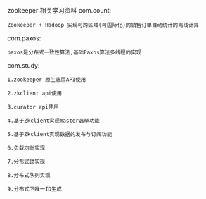 zookeeper 相关学习资料
com.count: 

    Zookeeper + Hadoop 实现可跨区域(可国际化)的销售订单自动统计的离线计算
com.paxos: 

    paxos是分布式一致性算法,基础Paxos算法多线程的实现

com.study: 

    1.zookeeper 原生底层API使用
    
    2.zkclient api使用
    
    3.curator api使用
    
    4.基于Zkclient实现master选举功能
    
    5.基于Zkclient实现数据的发布与订阅功能
    
    6.负载均衡实现
    
    7.分布式锁实现
    
    8.分布式队列实现
    
    9.分布式下唯一ID生成
